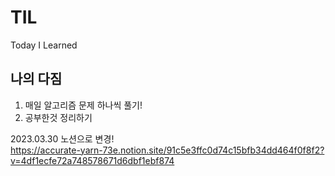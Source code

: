 # TIL

Today I Learned

## 나의 다짐

1. 매일 알고리즘 문제 하나씩 풀기!
2. 공부한것 정리하기

2023.03.30 노션으로 변경! <br>
https://accurate-yarn-73e.notion.site/91c5e3ffc0d74c15bfb34dd464f0f8f2?v=4df1ecfe72a748578671d6dbf1ebf874
